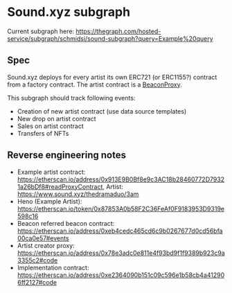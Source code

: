 # Sound.xyz subgraph

Current subgraph here: https://thegraph.com/hosted-service/subgraph/schmidsi/sound-subgraph?query=Example%20query

## Spec

Sound.xyz deploys for every artist its own ERC721 (or ERC1155?) contract from a factory contract. The artist contract is a [BeaconProxy](https://docs.openzeppelin.com/contracts/4.x/api/proxy).

This subgraph should track following events:

- Creation of new artist contract (use data source templates)
- New drop on artist contract
- Sales on artist contract
- Transfers of NFTs

## Reverse engineering notes

- Example artist contract: https://etherscan.io/address/0x913E9B0Bf8e9c3AC18b28460772D79321a26bDf8#readProxyContract, Artist: https://www.sound.xyz/thedramaduo/3am
- Heno (Example Artist): https://etherscan.io/token/0x87853A0b58F2C36FeAf0F9183953D9319e598c16
- Beacon referred beacon contract: https://etherscan.io/address/0xeb4cedc465cd6c9b0267677d0cd56bfa00ca0e57#events
- Artist creator proxy: https://etherscan.io/address/0x78e3adc0e811e4f93bd9f1f9389b923c9a3355c2#code
- Implementation contract: https://etherscan.io/address/0xe2364090b151c09c596e1b58cb4a412906ff2127#code
